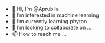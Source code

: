 - 👋 Hi, I’m @Aprubila
- 👀 I’m interested in machine learning
- 🌱 I’m currently learning phyton
- 💞️ I’m looking to collaborate on ...
- 📫 How to reach me ...

<!---
Aprubila/Aprubila is a ✨ special ✨ repository because its `README.md` (this file) appears on your GitHub profile.
You can click the Preview link to take a look at your changes.
--->
